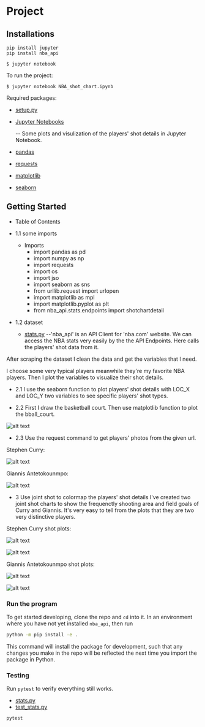 # Project

## Installations
```commandline
pip install jupyter
pip install nba_api
```
```commandline
$ jupyter notebook
```
To run the project:
```commandline
$ jupyter notebook NBA_shot_chart.ipynb
```

Required packages:
- [setup.py](https://github.com/JTL66/project/blob/main/setup.py)
- [Jupyter Notebooks](https://github.com/JTL66/project/blob/main/NBA_shot_chart.ipynb) 
   
   -- Some plots and visulization of the players' shot details in Jupyter Notebook.
- [pandas](https://pandas.pydata.org/)
- [requests](https://requests.readthedocs.io/en/master/)
- [matplotlib](https://matplotlib.org/tutorials/introductory/sample_plots.html)
- [seaborn](https://seaborn.pydata.org/)

## Getting Started
- Table of Contents
- 1.1 some imports
    - Imports
        - import pandas as pd
        - import numpy as np
        - import requests
        - import os
        - import jso
        - import seaborn as sns
        - from urllib.request import urlopen
        - import matplotlib as mpl
        - import matplotlib.pyplot as plt
        - from nba_api.stats.endpoints import shotchartdetail
        
- 1.2 dataset
    - [stats.py](https://github.com/JTL66/project/blob/main/stats.py) --'nba_api' is an API Client for 'nba.com' website. We can access the NBA stats very easily by the the API Endpoints. Here calls the players' shot data from it.

After scraping the dataset I clean the data and get the variables that I need.
 
I choose some very typical players meanwhile they're my favorite NBA players. Then I plot the variables to visualize their shot details.

- 2.1
I use the seaborn function to plot players' shot details with LOC_X and LOC_Y two variables to see specific players' shot types.

- 2.2
First I draw the basketball court. Then use matplotlib function to plot the bball_court.

![alt text](https://github.com/JTL66/project/blob/main/bball_court.png "Logo Title Text 3")

- 2.3
Use the request command to get players' photos from the given url.

Stephen Curry: 

![alt text](https://github.com/JTL66/project/blob/main/201939.png "Logo Title Text 1")

Giannis Antetokounmpo: 

![alt text](https://github.com/JTL66/project/blob/main/203507.png "Logo Title Text 2")


- 3
Use joint shot to colormap the players' shot details
I've created two joint shot charts to show the frequenctly shooting area and field goals of Curry and Giannis. It's very easy to tell from the plots that they are two very distinctive players.

Stephen Curry shot plots:

![alt text](https://github.com/JTL66/project/blob/main/curryshot.png "Logo Title Text 4")

![alt text](https://github.com/JTL66/project/blob/main/curryshot1.png "Logo Title Text 5")

Giannis Antetokounmpo shot plots:

![alt text](https://github.com/JTL66/project/blob/main/giannisshot.png "Logo Title Text 6")

![alt text](https://github.com/JTL66/project/blob/main/giannisshot1.png "Logo Title Text 7")


### Run the program
To get started developing, clone the repo and `cd` into it.
In an environment where you have not yet installed `nba_api`, then run
```bash
python -m pip install -e .
```
This command will install the package for development, such that any changes you make in the repo will be reflected the next time you import the package in Python.

### Testing
Run `pytest` to verify everything still works.
- [stats.py](https://github.com/JTL66/project/blob/main/stats.py)
- [test_stats.py](https://github.com/JTL66/project/blob/main/test_stats.py)
```bash
pytest
```